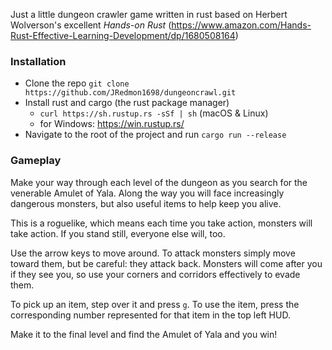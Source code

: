 Just a little dungeon crawler game written in rust based on Herbert Wolverson's excellent *Hands-on Rust* (https://www.amazon.com/Hands-Rust-Effective-Learning-Development/dp/1680508164)

### Installation
* Clone the repo `git clone https://github.com/JRedmon1698/dungeoncrawl.git`
* Install rust and cargo (the rust package manager)
   * `curl https://sh.rustup.rs -sSf | sh` (macOS & Linux)
   * for Windows: https://win.rustup.rs/
 * Navigate to the root of the project and run `cargo run --release`


### Gameplay
Make your way through each level of the dungeon as you search for the venerable Amulet of Yala. Along the way you will face increasingly dangerous monsters, but also useful items to help keep you alive.

This is a roguelike, which means each time you take action, monsters will take action. If you stand still, everyone else will, too. 

Use the arrow keys to move around. To attack monsters simply move toward them, but be careful: they attack back. Monsters will come after you if they see you, so use your corners and corridors effectively to evade them.

To pick up an item, step over it and press `g`. To use the item, press the corresponding number represented for that item in the top left HUD.

Make it to the final level and find the Amulet of Yala and you win!
